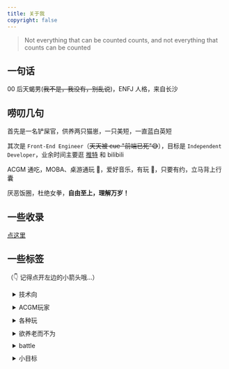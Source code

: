 ```yaml
---
title: 关于我
copyright: false
---
```


> Not everything that can be counted counts, and not everything that counts can be counted

## 一句话

00 后天蝎男(~~我不是，我没有，别乱说~~)，ENFJ 人格，来自长沙


## 唠叨几句

首先是一名铲屎官，供养两只猫崽，一只美短，一直蓝白英短

其次是 `Front-End Engineer`（~~天天被 cue "前端已死"😅~~），目标是 `Independent Developer`，业余时间主要逛 [推特](https://twitter.com/jiechen257) 和 bilibili

ACGM 通吃，MOBA、桌游通玩 🤖，爱好音乐，有玩 🎸，只要有约，立马背上行囊

厌恶饭圈，杜绝女拳，**自由至上，理解万岁！**

## 一些收录

[点这里](/resources)

## 一些标签

（👇 记得点开左边的小箭头哦...）

<details style="padding-left:12px;padding-bottom:10px">
  <summary>技术向</summary>
  <p style="font-size:12px; line-height:13px"> ⌨️ vimer + 双拼，效率至上</p>
  <p style="font-size:12px;line-height:10px"> 👻 面对技术栈的选择，一向是都试试</p>
  <p style="font-size:12px;line-height:10px"> 👨‍💻 终身学习</p>
</details>
<details style="padding-left:12px;padding-bottom:10px">
  <summary>ACGM玩家</summary>
  <p style="font-size:12px; line-height:13px"> 📺 宫崎骏、新海诚、若森数字</p>
  <p style="font-size:12px; line-height:13px"> 🎮 top-king，shy sensi</p>
  <p style="font-size:12px; line-height:13px"> 🎥 豆瓣 top 250、木鱼水心</p>
  <p style="font-size:12px; line-height:13px"> 📖 江南（杨志爬）、意林、刘慈欣</p>
</details>
<details style="padding-left:12px;padding-bottom:10px">
  <summary>各种玩</summary>
  <p style="font-size:12px; line-height:13px"> 🪀 密室、蹦极、德州、狼人杀、剧本杀~</p>
  <p style="font-size:12px;line-height:10px"> 😋 约饭、旅游（希望人没事） </p>
</details>
<details style="padding-left:12px;padding-bottom:10px">
  <summary>欲养老而不为</summary>
  <p style="font-size:12px; line-height:13px"> 😪 想要早睡，可是不困  </p>
  <p style="font-size:12px; line-height:13px"> 🌧️ 想要跑步，可是下雨 </p>
  <p style="font-size:12px; line-height:13px"> 🌶️ 不能吃辣，被迫达成 </p>
</details>
<details style="padding-left:12px;padding-bottom:10px">
  <summary>battle</summary>
  <p style="font-size:12px; line-height:13px"> 🌝 可以理论，但不要恼火</p>
  <p style="font-size:12px; line-height:13px"> 🙊 派系分明，理解万岁</p>
</details>
<details style="padding-left:12px;padding-bottom:10px">
  <summary>小目标</summary>
  <p style="font-size:12px; line-height:13px"> 🌅 一趟西藏，一趟北欧 </p>
  <p style="font-size:12px; line-height:13px"> 🎸 指弹玩家  </p>
</details>
